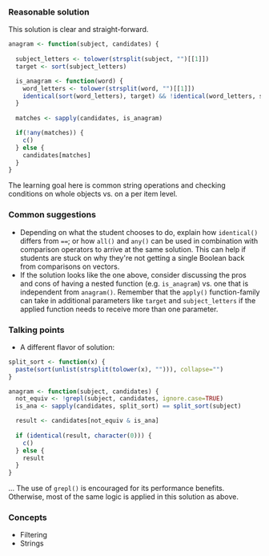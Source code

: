 ### Reasonable solution

This solution is clear and straight-forward.

```r
anagram <- function(subject, candidates) {
  
  subject_letters <- tolower(strsplit(subject, "")[[1]])
  target <- sort(subject_letters)

  is_anagram <- function(word) {
    word_letters <- tolower(strsplit(word, "")[[1]])
    identical(sort(word_letters), target) && !identical(word_letters, subject_letters)
  }
  
  matches <- sapply(candidates, is_anagram)

  if(!any(matches)) {
    c()
  } else {
    candidates[matches]
  }
}
```

The learning goal here is common string operations and checking conditions on whole objects vs. on a per item level.


### Common suggestions

- Depending on what the student chooses to do, explain how `identical()` differs from `==`; or how `all()` and `any()` can be used in combination with comparison operators to arrive at the same solution. This can help if students are stuck on why they're not getting a single Boolean back from comparisons on vectors.
- If the solution looks like the one above, consider discussing the pros and cons of having a nested function (e.g. `is_anagram`) vs. one that is independent from `anagram()`. Remember that the `apply()` function-family can take in additional parameters like `target` and `subject_letters` if the applied function needs to receive more than one parameter.


### Talking points

- A different flavor of solution:

```r
split_sort <- function(x) {
  paste(sort(unlist(strsplit(tolower(x), ""))), collapse="")
}

anagram <- function(subject, candidates) {
  not_equiv <- !grepl(subject, candidates, ignore.case=TRUE)
  is_ana <- sapply(candidates, split_sort) == split_sort(subject)

  result <- candidates[not_equiv & is_ana]
  
  if (identical(result, character(0))) {
    c()
  } else {
    result
  }
}
```

... The use of `grepl()` is encouraged for its performance benefits. Otherwise, most of the same logic is applied in this solution as above.


### Concepts

- Filtering
- Strings
